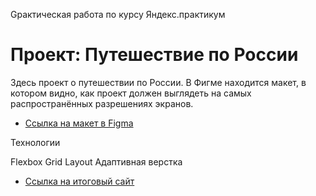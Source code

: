 Gрактическая работа по курсу Яндекс.практикум
# Проект: Путешествие по России

Здесь проект о путешествии по России.
В Фигме находится макет, в котором видно, как проект должен выглядеть на самых распространённых разрешениях экранов.

* [Ссылка на макет в Figma](https://www.figma.com/file/5S2WSbEFL6awjVWJ0NWL8Q/Sprint-3_-Russia-_-desktop-mobile?node-id=28503%3A0)

Технологии

Flexbox
Grid Layout
Адаптивная верстка

* [Ссылка на итоговый сайт](https://kate9611.github.io/russian-travel/)
